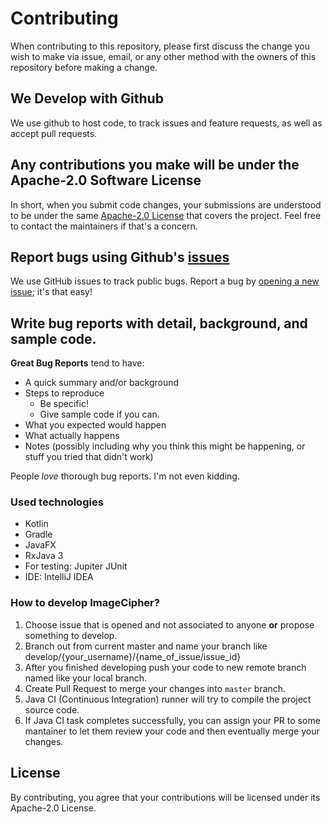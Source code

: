 # Contributing

When contributing to this repository, please first discuss the change you wish to make via issue,
email, or any other method with the owners of this repository before making a change.

## We Develop with Github
We use github to host code, to track issues and feature requests, as well as accept pull requests.

## Any contributions you make will be under the Apache-2.0 Software License
In short, when you submit code changes, your submissions are understood to be under the same 
[Apache-2.0 License](https://choosealicense.com/licenses/apache-2.0/) that covers the project. Feel
free to contact the maintainers if that's a concern.

## Report bugs using Github's [issues](https://github.com/SKocur/Image-Cipher/issues)
We use GitHub issues to track public bugs. Report a bug by [opening a new issue](https://github.com/SKocur/Image-Cipher/issues/new); it's that easy!

## Write bug reports with detail, background, and sample code.

**Great Bug Reports** tend to have:
- A quick summary and/or background
- Steps to reproduce
  - Be specific!
  - Give sample code if you can.
- What you expected would happen
- What actually happens
- Notes (possibly including why you think this might be happening, or stuff you tried that didn't work)

People *love* thorough bug reports. I'm not even kidding.

### Used technologies
* Kotlin
* Gradle
* JavaFX
* RxJava 3
* For testing: Jupiter JUnit
* IDE: IntelliJ IDEA

### How to develop ImageCipher?
1. Choose issue that is opened and not associated to anyone **or** propose something to develop.
2. Branch out from current master and name your branch like develop/{your_username}/{name_of_issue/issue_id}
3. After you finished developing push your code to new remote branch named like your local branch.
4. Create Pull Request to merge your changes into `master` branch.
5. Java CI (Continuous Integration) runner will try to compile the project source code.
6. If Java CI task completes successfully, you can assign your PR to some mantainer to let them review your code and then eventually merge your changes.

## License
By contributing, you agree that your contributions will be licensed under its Apache-2.0 License.
